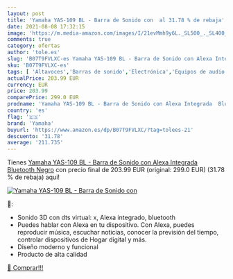 ```yaml
---
layout: post
title: 'Yamaha YAS-109 BL - Barra de Sonido con  al 31.78 % de rebaja'
date: 2021-08-08 17:32:15
image: 'https://m.media-amazon.com/images/I/21evMmh9y6L._SL500_._SL400_.jpg'
comments: true
category: ofertas
author: 'tole.es'
slug: 'B07T9FVLXC-es Yamaha YAS-109 BL - Barra de Sonido con Alexa Integrada...'
sku: 'B07T9FVLXC-es'
tags: [ 'Altavoces','Barras de sonido','Electrónica','Equipos de audio y Hi-Fi','alexa','yamaha', ]
actualPrice: 203.99 EUR
currency: EUR
price: 203.99
comparePrice: 299.0 EUR
prodname: 'Yamaha YAS-109 BL - Barra de Sonido con Alexa Integrada  Bluetooth  Negro'
country: 'es'
flag: '🇪🇸'
brand: 'Yamaha'
buyurl: 'https://www.amazon.es/dp/B07T9FVLXC/?tag=tolees-21'
descuento: '31.78'
average: '211.735'
---
```


Tienes [Yamaha YAS-109 BL - Barra de Sonido con Alexa Integrada  Bluetooth  Negro](https://www.amazon.es/dp/B07T9FVLXC/?tag=tolees-21) con precio final de  203.99 EUR (original: 299.0 EUR) (31.78 %  de rebaja) aqui!

[![Yamaha YAS-109 BL - Barra de Sonido con ](https://m.media-amazon.com/images/I/21evMmh9y6L._SL500_._SL400_.jpg)](https://www.amazon.es/dp/B07T9FVLXC/?tag=tolees-21)

🔎:

- Sonido 3D con dts virtual: x, Alexa integrado, bluetooth
- Puedes hablar con Alexa en tu dispositivo. Con Alexa, puedes reproducir música, escuchar noticias, conocer la previsión del tiempo, controlar dispositivos de Hogar digital y más.
- Diseño moderno y funcional
- Producto de alta calidad

[🛒 Comprar!!!](https://www.amazon.es/dp/B07T9FVLXC/?tag=tolees-21)
